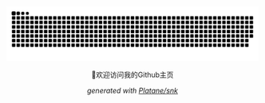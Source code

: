 <picture>
  <source media="(prefers-color-scheme: dark)" srcset="https://raw.githubusercontent.com/britneyks/britneyks/output/github-contribution-grid-snake-dark.svg">
  <source media="(prefers-color-scheme: light)" srcset="https://raw.githubusercontent.com/britneyks/britneyks/output/github-contribution-grid-snake.svg">
  <img alt="github contribution grid snake animation" src="https://raw.githubusercontent.com/britneyks/britneyks/output/github-contribution-grid-snake.svg">
</picture>

<span><center>🤞欢迎访问我的Github主页<center><span>
  
_generated with [Platane/snk](https://github.com/Platane/snk)_
